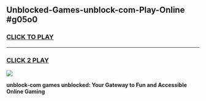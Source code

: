 
## Unblocked-Games-unblock-com-Play-Online #g05o0
<h3>
<a href="https://news.freeplayer.one?title=unblock-com&ref=3">CLICK TO PLAY</a></h3>
<hr>

<h3>
<a href="https://news.freeplayer.one?title=unblock-com&ref=3">CLICK 2 PLAY</a>
  
</h3>

<a href="https://news.freeplayer.one?title=unblock-com&ref=3"><img src="https://clearcache.store/games.png"></a>


**unblock-com games unblocked: Your Gateway to Fun and Accessible Online Gaming**
